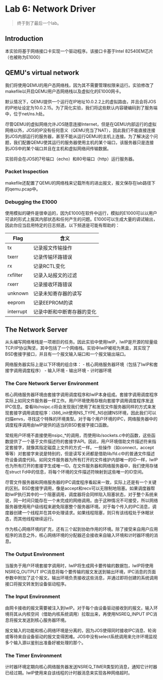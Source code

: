 # Lab 6: Network Driver

> 终于到了最后一个lab。

## Introduction

本实验将基于网络接口卡实现一个驱动程序。该接口卡基于Intel 82540EM芯片（也被称为E1000）

## QEMU's virtual network

我们将使用QEMU的用户态网络栈，因为其不需要管理权限来运行。实验修改了makefile以开启QEMU用户态网络栈以及虚拟化的E1000网卡。

默认情况下，QEMU提供一个运行在IP地址10.0.2.2上的虚拟路由，并且会将JOS的IP地址设定为10.0.2.15。为了简化实验，我们将这些默认内容硬编码到了服务端中，位于net/ns.h处。

尽管QEMU的虚拟网络允许JOS随意连接Internet，但是在QEMU内部运行的虚拟网络以外，JOS的IP没有任何意义（QEMU充当了NAT），因此我们不能直接连接到JOS内部运行的服务器，甚至不能从运行QEMU的主机上连接。为了解决这个问题，我们配置QEMU使其运行的服务器使用主机的某个端口，该服务器只是连接到JOS中的某个端口并且在主机和虚拟网络间传输数据。

实验将会在JOS的7号端口（echo）和80号端口（http）运行服务器。

### Packet Inspection

makefile还配置了QEMU的网络栈来记载所有的进出报文，报文保存在lab路径下的qemu.pcap中。

### Debugging the E1000

使用模拟的硬件是很幸运的，因为E1000在软件中运行，模拟的E1000可以以用户可读的形式上报其内部状态和任何产生的问题。E1000可以生成大量的调试输出，因此你应当启用特定的日志频道。以下频道是可能有帮助的：

| Flag      | 含义                       |
| --------- | -------------------------- |
| tx        | 记录报文传输操作           |
| txerr     | 记录传输环路错误           |
| rx        | 记录RCTL变化               |
| rxfilter  | 记录入站报文的过滤         |
| rxerr     | 记录接收环路错误           |
| unknown   | 记录未知寄存器的读写       |
| eeprom    | 记录EEPROM的读             |
| interrupt | 记录中断和中断寄存器的变化 |

## The Network Server

从头编写网络堆栈是一项艰巨的任务。因此实验中使用lwIP，lwIP是开源的轻量级TCP/IP协议陶坚，其中包括了一个网络栈。实验中lwIP被视为黑盒，其实现了BSD套接字接口，并且有一个报文输入端口和一个报文输出端口。

网络服务器实际上是以下环境的组合体：
    - 核心网络服务器环境（包括了lwIP和套接字调用调度程序）
    - 输入环境
    - 输出环境
    - 计时器环境

### The Core Network Server Environment

核心网络服务器环境由套接字调用调度程序和lwIP本身组成。套接字调用调度程序实际上如同文件服务器一样工作。用户环境使用存根向套接字调用调度程序发送IPC信息。查看lib/nsipc.c将会发现我们使用了和发现文件服务器同样的方式来发现套接字调用调度程序：i386_init使用NS_TYPE_NS创建NS环境，因此我们可以扫描envs，寻找这个特殊的环境类型。对于每个用户环境的IPC，网络服务器中的调度程序调用由lwIP提供的适当的BSD套接字接口函数。

常规用户环境不直接使用nsipc_*的调用，而使用lib/sockets.c中的函数，这些函数提供了一个基于文件描述符的套接字API。因此，用户环境借助文件描述符来指定套接字，就像其指定磁盘上文件的方式一样。一些操作（如connect，accept等等）对套接字来说是特别的，但是读写关闭都是借助lib/fd.c中的普通文件描述符设备调度代码。如同文件服务器为所有打开的文件维护内部唯一的ID一样，lwIP也为所有打开的套接字生成唯一ID。在文件服务器和网络服务器中，我们使用存储在struct Fd中的信息，将每个环境的文件描述符映射到这些唯一的ID空间。

尽管文件服务器和网络服务器的IPC调度程序看起来一致，实际上还是有一个关键的区别。BSD套接字调用，像是accept和recv可以无限制地阻塞。如果调度器帮助lwIP执行其中的一个阻塞调用，调度器将会同样陷入阻塞状态，对于整个系统来说，同一时间只能存在一个未完成的网络调用。由于这种情况不可接受，所以网络服务器使用用户级线程来避免阻塞整个服务器环境。对于每个传入的IPC消息，调度器创建一个线程并在其中处理请求。如果线程阻塞，则只有该线程处于休眠状态，而其他线程继续运行。

作为核心网络环境的扩充，还有三个起到协助作用的环境。除了接受来自用户应用程序的消息之外，核心网络环境的分配器还会接收来自输入环境和计时器环境的消息。

### The Output Environment

当服务于用户环境套接字调用时，lwIP将生成网卡要传输的数据包，lwIP将使用NSREQ_OUTPUT IPC消息将每个要传输的报文发送到输出环境，IPC消息的页面参数中附加了这个报文。输出环境负责接收这些消息，并通过即将创建的系统调用接口将报文转发到设备驱动程序。

### The Input Environment

由网卡接收的报文需要被注入到lwIP。对于每个由设备驱动接收到的报文，输入环境将其从内核空间（借助内核系统调用）拉取出来，再使用NSREQ_INPUT IPC消息将报文发送到核心服务器环境。

报文输入的功能和核心网络环境是分离的，因为JOS使得同时接收IPC消息、轮询或等待来自设备驱动的报文变得困难。JOS中没有select系统调用来允许环境监视多个输入源以鉴别出准备好被处理的那个。

### The Timer Environment

计时器环境定期向核心网络服务器发送NSREQ_TIMER类型的消息，通知它计时器已经过期。lwIP使用来自该线程的计时器消息来实现各种网络超时。
